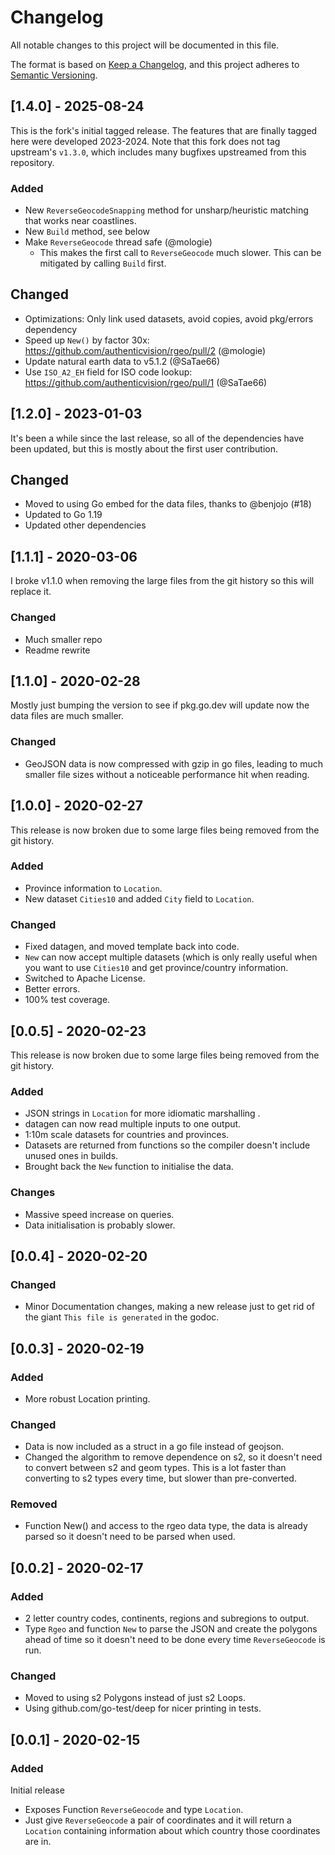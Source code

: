 # Changelog

All notable changes to this project will be documented in this file.

The format is based on [Keep a Changelog](https://keepachangelog.com/en/1.0.0/),
and this project adheres to [Semantic Versioning](https://semver.org/spec/v2.0.0.html).

## [1.4.0] - 2025-08-24

This is the fork's initial tagged release.
The features that are finally tagged here were developed 2023-2024.
Note that this fork does not tag upstream's `v1.3.0`, which includes many bugfixes upstreamed from this repository.

### Added
 - New `ReverseGeocodeSnapping` method for unsharp/heuristic matching that works near coastlines.
 - New `Build` method, see below
 - Make `ReverseGeocode` thread safe (@mologie)
 	 - This makes the first call to `ReverseGeocode` much slower. This can be mitigated by calling `Build` first.

## Changed
 - Optimizations: Only link used datasets, avoid copies, avoid pkg/errors dependency
 - Speed up `New()` by factor 30x: https://github.com/authenticvision/rgeo/pull/2 (@mologie)
 - Update natural earth data to v5.1.2 (@SaTae66)
 - Use `ISO_A2_EH` field for ISO code lookup: https://github.com/authenticvision/rgeo/pull/1 (@SaTae66)

## [1.2.0] - 2023-01-03

It's been a while since the last release, so all of the dependencies have been
updated, but this is mostly about the first user contribution.

## Changed
 - Moved to using Go embed for the data files, thanks to @benjojo (#18)
 - Updated to Go 1.19
 - Updated other dependencies

## [1.1.1] - 2020-03-06

I broke v1.1.0 when removing the large files from the git history so this will
replace it.

### Changed
 - Much smaller repo
 - Readme rewrite

## [1.1.0] - 2020-02-28

Mostly just bumping the version to see if pkg.go.dev will update now the
data files are much smaller.

### Changed
 - GeoJSON data is now compressed with gzip in go files, leading to much smaller
   file sizes without a noticeable performance hit when reading.

## [1.0.0] - 2020-02-27

This release is now broken due to some large files being removed from the git
history.

### Added
 - Province information to `Location`.
 - New dataset `Cities10` and added `City` field to `Location`.

### Changed
 - Fixed datagen, and moved template back into code.
 - `New` can now accept multiple datasets (which is only really useful when you
   want to use `Cities10` and get province/country information.
 - Switched to Apache License.
 - Better errors.
 - 100% test coverage.

## [0.0.5] - 2020-02-23

This release is now broken due to some large files being removed from the git
history.

### Added
 - JSON strings in `Location` for more idiomatic marshalling .
 - datagen can now read multiple inputs to one output.
 - 1:10m scale datasets for countries and provinces.
 - Datasets are returned from functions so the compiler doesn't include unused
   ones in builds.
 - Brought back the `New` function to initialise the data.

### Changes
 - Massive speed increase on queries.
 - Data initialisation is probably slower.

## [0.0.4] - 2020-02-20

### Changed
 - Minor Documentation changes, making a new release just to get rid of the
   giant `This file is generated` in the godoc.

## [0.0.3] - 2020-02-19

### Added
 - More robust Location printing.

### Changed
 - Data is now included as a struct in a go file instead of geojson.
 - Changed the algorithm to remove dependence on s2, so it doesn't need to
   convert between s2 and geom types. This is a lot faster than converting to s2
   types every time, but slower than pre-converted.

### Removed
 - Function New() and access to the rgeo data type, the data is already parsed
   so it doesn't need to be parsed when used.

## [0.0.2] - 2020-02-17

### Added

 - 2 letter country codes, continents, regions and subregions to output.
 - Type `Rgeo` and function `New` to parse the JSON and create the polygons
   ahead of time so it doesn't need to be done every time `ReverseGeocode` is
   run.

### Changed

 - Moved to using s2 Polygons instead of just s2 Loops.
 - Using github.com/go-test/deep for nicer printing in tests.

## [0.0.1] - 2020-02-15

### Added

Initial release
 - Exposes Function `ReverseGeocode` and type `Location`.
 - Just give `ReverseGeocode` a pair of coordinates and it will return a
   `Location` containing information about which country those coordinates are
   in.
